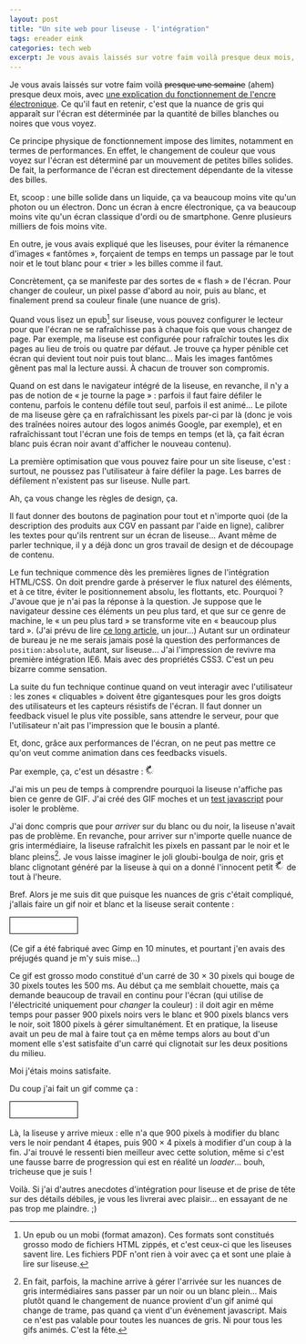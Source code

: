 ```yaml
---
layout: post
title: "Un site web pour liseuse - l'intégration"
tags: ereader eink
categories: tech web
excerpt: Je vous avais laissés sur votre faim voilà presque deux mois, avec une explication du fonctionnement de l'encre électronique.
---
```


Je vous avais laissés sur votre faim voilà <del>presque une semaine</del> (ahem) presque deux mois, avec [une explication du fonctionnement de l'encre électronique][before]. Ce qu'il faut en retenir, c'est que la nuance de gris qui apparaît sur l'écran est déterminée par la quantité de billes blanches ou noires que vous voyez.

Ce principe physique de fonctionnement impose des limites, notamment en termes de performances. En effet, le changement de couleur que vous voyez sur l'écran est déterminé par un mouvement de petites billes solides. De fait, la performance de l'écran est directement dépendante de la vitesse des billes.

Et, scoop : une bille solide dans un liquide, ça va beaucoup moins vite qu'un photon ou un électron. Donc un écran à encre électronique, ça va beaucoup moins vite qu'un écran classique d'ordi ou de smartphone. Genre plusieurs milliers de fois moins vite.

En outre, je vous avais expliqué que les liseuses, pour éviter la rémanence d'images « fantômes », forçaient de temps en temps un passage par le tout noir et le tout blanc pour « trier » les billes comme il faut.

Concrètement, ça se manifeste par des sortes de « flash » de l'écran. Pour changer de couleur, un pixel passe d'abord au noir, puis au blanc, et finalement prend sa couleur finale (une nuance de gris).

Quand vous lisez un epub[^pdf] sur liseuse, vous pouvez configurer le lecteur pour que l'écran ne se rafraîchisse pas à chaque fois que vous changez de page. Par exemple, ma liseuse est configurée pour rafraîchir toutes les dix pages au lieu de trois ou quatre par défaut. Je trouve ça hyper pénible cet écran qui devient tout noir puis tout blanc… Mais les images fantômes gênent pas mal la lecture aussi. À chacun de trouver son compromis.

Quand on est dans le navigateur intégré de la liseuse, en revanche, il n'y a pas de notion de « je tourne la page » : parfois il faut faire défiler le contenu, parfois le contenu défile tout seul, parfois il est animé… Le pilote de ma liseuse gère ça en rafraîchissant les pixels par-ci par là (donc je vois des traînées noires autour des logos animés Google, par exemple), et en rafraîchissant tout l'écran une fois de temps en temps (et là, ça fait écran blanc puis écran noir avant d'afficher le nouveau contenu).

La première optimisation que vous pouvez faire pour un site liseuse, c'est : surtout, ne poussez pas l'utilisateur à faire défiler la page. Les barres de défilement n'existent pas sur liseuse. Nulle part.

Ah, ça vous change les règles de design, ça.

Il faut donner des boutons de pagination pour tout et n'importe quoi (de la description des produits aux CGV en passant par l'aide en ligne), calibrer les textes pour qu'ils rentrent sur un écran de liseuse… Avant même de parler technique, il y a déjà donc un gros travail de design et de découpage de contenu.

Le fun technique commence dès les premières lignes de l'intégration HTML/CSS. On doit prendre garde à préserver le flux naturel des éléments, et à ce titre, éviter le positionnement absolu, les flottants, etc. Pourquoi ? J'avoue que je n'ai pas la réponse à la question. Je suppose que le navigateur dessine ces éléments un peu plus tard, et que sur ce genre de machine, le « un peu plus tard » se transforme vite en « beaucoup plus tard ». (J'ai prévu de lire [ce long article][tuto-rendering], un jour…) Autant sur un ordinateur de bureau je ne me serais jamais posé la question des performances de `position:absolute`, autant, sur liseuse… J'ai l'impression de revivre ma première intégration IE6. Mais avec des propriétés CSS3. C'est un peu bizarre comme sensation.

La suite du fun technique continue quand on veut interagir avec l'utilisateur : les zones « cliquables » doivent être gigantesques pour les gros doigts des utilisateurs et les capteurs résistifs de l'écran. Il faut donner un feedback visuel le plus vite possible, sans attendre le serveur, pour que l'utilisateur n'ait pas l'impression que le bousin a planté.

Et, donc, grâce aux performances de l'écran, on ne peut pas mettre ce qu'on veut comme animation dans ces feedbacks visuels.

Par exemple, ça, c'est un désastre : ![Un loader que la liseuse n'aime pas](/img/2014/07/loader.gif)

J'ai mis un peu de temps à comprendre pourquoi la liseuse n'affiche pas bien ce genre de GIF. J'ai créé des GIF moches et un [test javascript][test] pour isoler le problème.

J'ai donc compris que pour *arriver* sur du blanc ou du noir, la liseuse n'avait pas de problème. En revanche, pour arriver sur n'importe quelle nuance de gris intermédiaire, la liseuse rafraîchit les pixels en passant par le noir et le blanc pleins[^urgh]. Je vous laisse imaginer le joli gloubi-boulga de noir, gris et blanc clignotant généré par la liseuse à qui on a donné l'innocent petit ![loader pourri](/img/2014/07/loader.gif) de tout à l'heure.

Bref. Alors je me suis dit que puisque les nuances de gris c'était compliqué, j'allais faire un gif noir et blanc et la liseuse serait contente :

![Un loader en noir et blanc](/img/2014/07/loader-ereader-moving.gif)

(Ce gif a été fabriqué avec Gimp en 10 minutes, et pourtant j'en avais des préjugés quand je m'y suis mise…)

Ce gif est grosso modo constitué d'un carré de 30 &times; 30 pixels qui bouge de 30 pixels toutes les 500 ms. Au début ça me semblait chouette, mais ça demande beaucoup de travail en continu pour l'écran (qui utilise de l'électricité uniquement pour _changer_ la couleur) : il doit agir en même temps pour passer 900 pixels noirs vers le blanc et 900 pixels blancs vers le noir, soit 1800 pixels à gérer simultanément. Et en pratique, la liseuse avait un peu de mal à faire tout ça en même temps alors au bout d'un moment elle s'est satisfaite d'un carré qui clignotait sur les deux positions du milieu.

Moi j'étais moins satisfaite.

Du coup j'ai fait un gif comme ça :

![Un autre loader en noir et blanc](/img/2014/07/loader-ereader-filling.gif)

Là, la liseuse y arrive mieux : elle n'a que 900 pixels à modifier du blanc vers le noir pendant 4 étapes, puis 900 &times; 4 pixels à modifier d'un coup à la fin. J'ai trouvé le ressenti bien meilleur avec cette solution, même si c'est une fausse barre de progression qui est en réalité un _loader_… bouh, tricheuse que je suis !

Voilà. Si j'ai d'autres anecdotes d'intégration pour liseuse et de prise de tête sur des détails débiles, je vous les livrerai avec plaisir… en essayant de ne pas trop me plaindre. ;)

[before]: /2014/06/30/un-site-web-pour-liseuse.html
[test]: /tests/shades-of-grey.html
[tuto-rendering]: http://www.html5rocks.com/en/tutorials/internals/howbrowserswork/


[^pdf]: Un epub ou un mobi (format amazon). Ces formats sont constitués grosso modo de fichiers HTML zippés, et c'est ceux-ci que les liseuses savent lire. Les fichiers PDF n'ont rien à voir avec ça et sont une plaie à lire sur liseuse.
[^urgh]: En fait, parfois, la machine arrive à gérer l'arrivée sur les nuances de gris intermédiaires sans passer par un noir ou un blanc plein… Mais plutôt quand le changement de nuance provient d'un gif animé qui change de trame, pas quand ça vient d'un événement javascript. Mais ce n'est pas valable pour toutes les nuances de gris. Ni pour tous les gifs animés. C'est la fête.
